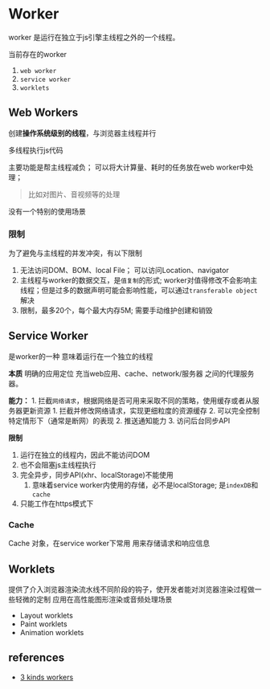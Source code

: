 # Worker

worker 是运行在独立于js引擎主线程之外的一个线程。

当前存在的worker

1. `web worker`
2. `service worker`
3. `worklets`

## Web Workers

创建**操作系统级别的线程**，与浏览器主线程并行

多线程执行js代码

主要功能是帮主线程减负；
可以将大计算量、耗时的任务放在web worker中处理；
> 比如对图片、音视频等的处理

没有一个特别的使用场景

### 限制

为了避免与主线程的并发冲突，有以下限制

1. 无法访问DOM、BOM、local File； 可以访问Location、navigator
2. 主线程与worker的数据交互，是`值复制`的形式; worker对值得修改不会影响主线程；但是过多的数据声明可能会影响性能，可以通过`transferable object`解决
3. 限制，最多20个，每个最大内存5M; 需要手动维护创建和销毁

## Service Worker

是worker的一种
   意味着运行在一个独立的线程

**本质**  明确的应用定位
充当web应用、cache、network/服务器 之间的代理服务器。

**能力：**
    1. 拦截`网络请求`，根据网络是否可用来采取不同的策略，使用缓存或者从服务器更新资源
       1. 拦截并修改网络请求，实现更细粒度的资源缓存
       2. 可以完全控制特定情形下（通常是断网）的表现
    2. 推送通知能力
    3. 访问后台同步API

**限制**

1. 运行在独立的线程内，因此不能访问DOM
2. 也不会阻塞js主线程执行
3. 完全异步，同步API(xhr、localStorage)不能使用
   1. 意味着service worker内使用的存储，必不是localStorage; 是`indexDB`和`cache`
4. 只能工作在https模式下

### Cache

Cache 对象，在service worker下常用
用来存储请求和响应信息

## Worklets

提供了介入浏览器渲染流水线不同阶段的钩子，使开发者能对浏览器渲染过程做一些轻微的定制
应用在高性能图形渲染或音频处理场景

+ Layout worklets
+ Paint worklets
+ Animation worklets

## references

+ [3 kinds workers](https://bitsofco.de/web-workers-vs-service-workers-vs-worklets/)
